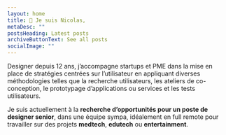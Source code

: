 ```yaml
---
layout: home
title: 👋 Je suis Nicolas,
metaDesc: ""
postsHeading: Latest posts
archiveButtonText: See all posts
socialImage: ""
---
```

Designer depuis 12 ans, j’accompagne startups et PME dans la mise en place de stratégies centrées sur l’utilisateur en appliquant diverses méthodologies telles que la recherche utilisateurs, les ateliers de co-conception, le prototypage d’applications ou services et les tests utilisateurs.

Je suis actuellement à la **recherche d’opportunités pour un poste de designer senior**, dans une équipe sympa, idéalement en full remote pour travailler sur des projets **medtech**, **edutech** ou **entertainment**.
